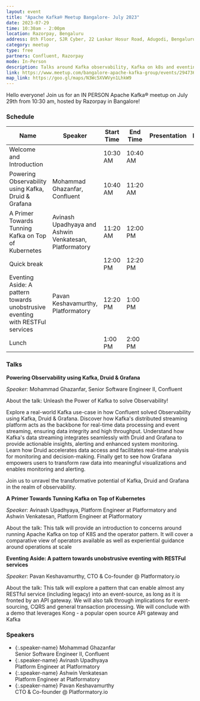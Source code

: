 ```yaml
---
layout: event
title: "Apache Kafka® Meetup Bangalore- July 2023"
date: 2023-07-29
time: 10:30am - 2:00pm
location: Razorpay, Bengaluru
address: 8th Floor, SJR Cyber, 22 Laskar Hosur Road, Adugodi, Bengaluru, 560030
category: meetup
type: free
partners: Confluent, Razorpay
mode: In-Person
description: Talks around Kafka observability, Kafka on k8s and eventing with Kong & Kafka
link: https://www.meetup.com/bangalore-apache-kafka-group/events/294736040/
map_link: https://goo.gl/maps/N3Wc5XVWVyn1LhkW9
---
```


<div class="about">
Hello everyone! Join us for an IN PERSON Apache Kafka® meetup on July 29th from 10:30 am, hosted by Razorpay in Bangalore!
</div>

### Schedule

| Name                                                                          | Speaker                                                | Start Time | End Time | Presentation | Recording |
| ----------------------------------------------------------------------------- | ------------------------------------------------------ | ---------- | -------- | ------------ | --------- |
| Welcome and Introduction                                                      |                                                        | 10:30 AM   | 10:40 AM |              |           |
| Powering Observability using Kafka, Druid & Grafana                           | Mohammad Ghazanfar, Confluent                          | 10:40 AM   | 11:20 AM |              |           |
| A Primer Towards Tunning Kafka on Top of Kubernetes                           | Avinash Upadhyaya and Ashwin Venkatesan, Platformatory | 11:20 AM   | 12:00 PM |              |           |
| Quick break                                                                   |                                                        | 12:00 PM   | 12:20 PM |              |           |
| Eventing Aside: A pattern towards unobstrusive eventing with RESTFul services | Pavan Keshavamurthy, Platformatory                     | 12:20 PM   | 1:00 PM  |              |           |
| Lunch                                                                         |                                                        | 1:00 PM    | 2:00 PM  |              |           |

### Talks

**Powering Observability using Kafka, Druid & Grafana**

_Speaker:_ Mohammad Ghazanfar, Senior Software Engineer II, Confluent

About the talk: Unleash the Power of Kafka to solve Observability!

Explore a real-world Kafka use-case in how Confluent solved Observability using Kafka, Druid & Grafana. Discover how Kafka's distributed streaming platform acts as the backbone for real-time data processing and event streaming, ensuring data integrity and high throughput. Understand how Kafka's data streaming integrates seamlessly with Druid and Grafana to provide actionable insights, alerting and enhanced system monitoring. Learn how Druid accelerates data access and facilitates real-time analysis for monitoring and decision-making. Finally get to see how Grafana empowers users to transform raw data into meaningful visualizations and enables monitoring and alerting.

Join us to unravel the transformative potential of Kafka, Druid and Grafana in the realm of observability.

**A Primer Towards Tunning Kafka on Top of Kubernetes**

_Speaker:_ Avinash Upadhyaya, Platform Engineer at Platformatory and Ashwin Venkatesan, Platform Engineer at Platformatory

About the talk: This talk will provide an introduction to concerns around running Apache Kafka on top of K8S and the operator pattern. It will cover a comparative view of operators available as well as experiential guidance around operations at scale

**Eventing Aside: A pattern towards unobstrusive eventing with RESTFul services**

_Speaker:_ Pavan Keshavamurthy, CTO & Co-founder @ Platformatory.io

About the talk: This talk will explore a pattern that can enable almost any RESTful service (including legacy) into an event-source, as long as it is fronted by an API gateway. We will also talk through implications for event-sourcing, CQRS and general transaction processing. We will conclude with a demo that leverages Kong - a popular open source API gateway and Kafka

### Speakers

- {:.speaker-name} Mohammad Ghazanfar <br> <span class="speaker-description"> Senior Software Engineer II, Confluent</span>
- {:.speaker-name} Avinash Upadhyaya <br> <span class="speaker-description"> Platform Engineer at Platformatory</span>
- {:.speaker-name} Ashwin Venkatesan <br> <span class="speaker-description"> Platform Engineer at Platformatory</span>
- {:.speaker-name} Pavan Keshavamurthy <br> <span class="speaker-description"> CTO & Co-founder @ Platformatory.io</span>
